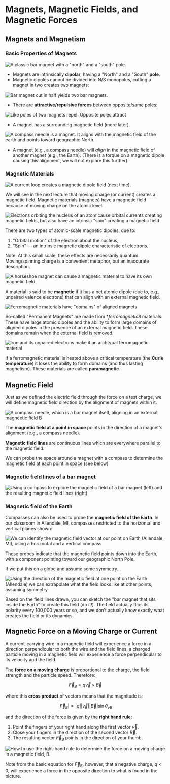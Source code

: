 # Magnets, Magnetic Fields, and Magnetic Forces

## Magnets and Magnetism

### Basic Properties of Magnets

![A classic bar magnet with a "north" and a "south" pole.](images/10_bar-magnet.png)

* Magnets are intrinsically **dipolar**, having a "North" and a "South" **pole**.
* Magnetic dipoles cannot be divided into N/S monopoles, cutting a magnet in two creates two magnets:

![Bar magnet cut in half yields two bar magnets.](images/10_cutting-bar-magnet.png)

* There are **attractive/repulsive forces** between opposite/same poles:

![Like poles of two magnets repel. Opposite poles attract](images/10_attract-repel-bar-magnet.png)

* A magnet has a surrounding magnetic field (more later).

![A compass needle is a magnet.  It aligns with the magnetic field of the earth and points toward geographic North.](images/10_geomagnetic-north-compass.png)

* A magnet (e.g., a compass needle) will *align* in the magnetic field of another magnet (e.g., the Earth). (There is a torque on a magnetic dipole causing this alignment, we will not explore this further).


### Magnetic Materials

![A current loop creates a magnetic dipole field (next time).](images/10_current-loop-dipole.png)

We will see in the next lecture that moving charge (or current) creates a magnetic field. Magnetic materials (magnets) have a magnetic field because of moving charge on the atomic level.

![Electrons orbiting the nucleus of an atom cause orbital currents creating magnetic fields, but also have an intrinsic "spin" creating a magnetic field](images/10_orbital-dipoles-spin.png)

There are two types of atomic-scale magnetic dipoles, due to:
1. "Orbital motion" of the electron about the nucleus,
2. "Spin" — an intrinsic magnetic dipole characteristic of electrons.

Note: At this small scale, these effects are necessarily quantum. Moving/spinning charge is a convenient metaphor, but an inaccurate description.

![A horseshoe magnet can cause a magnetic material to have its own magnetic field](images/10_horseshoe-magnetization.png)

A material is said to be **magnetic** if it has a net atomic dipole (due to, e.g., unpaired valence electrons) that can align with an external magnetic field.

![Ferromagnetic materials have "domains" of aligned magnets](images/10_magnetic-domains.png)

So-called "Permanent Magnets" are made from **ferromagnetic8* materials. These have large atomic dipoles and the ability to form large domains of aligned dipoles in the presence of an external magnetic field. These domains remain when the external field is removed.

![Iron and its unpaired electrons make it an archtypal ferromagnetic material](images/10_iron-unpaired-electrons.png)

If a ferromagnetic material is heated above a critical temperature (the **Curie temperature**) it loses the ability to form domains (and thus lasting magnetism). These materials are called **paramagnetic**.


## Magnetic Field

Just as we defined the electric field through the force on a test charge, we will define magnetic field direction by the alignment of magnets within it.

![A compass needle, which is a bar magnet itself, aligning in an external magneetic field B](images/10_compass-B-field.png)

The **magnetic field at a point in space** points in the direction of a magnet's alignment (e.g., a compass needle).

**Magnetic field lines** are continuous lines which are everywhere parallel to the magnetic field.

We can probe the space around a magnet with a compass to determine the magnetic field at each point in space (see below)

### Magnetic field lines of a bar magnet

![Using a compass to explore the magnetic field of a bar magnet (left) and the resulting magnetic field lines (right)](images/10_compasses-B-field-bar-magnet.png)

### Magnetic field of the Earth

Compasses can also be used to probe the **magnetic field of the Earth**. In our classroom in Allendale, MI, compasses restricted to the horizontal and vertical planes shown:

![We can identify the magnetic field vector at our point on Earth (Allendale, MI), using a horizontal and a vertical compass](images/10_magnetic-field-earth-in-classroom.png)

These probes indicate that the magnetic field points down into the Earth, with a component pointing toward our geographic North Pole.

If we put this on a globe and assume some symmetry...

![Using the direction of the magnetic field at one point on the Earth (Allendale) we can extrapolate what the field looks like at other points, assuming symmetry](images/10_magnetic-field-of-earth.png)

Based on the field lines drawn, you can sketch the "bar magnet that sits inside the Earth" to create this field (do it!). The field actually flips its polarity every 100,000 years or so, and we don’t actually know exactly what creates the field or its dynamics.

## Magnetic Force on a Moving Charge or Current

A current-carrying wire in a magnetic field will experience a force in a direction perpendicular to both the wire and the field lines, a charged particle moving in a magnetic field will experience a force perpendicular to its velocity and the field.

The **force on a moving charge** is proportional to the charge, the field strength and the particle speed. Therefore:
```math
\vec{F}_B = q\vec{v} \times \vec{B}
```
where this **cross product** of vectors means that the magnitude is:
```math
|\vec{F}_B| = |q||\vec{v}||\vec{B}|\sin\theta_{vB}
```
and the direction of the force is given by the **right hand rule**:

1. Point the fingers of your right hand along the first vector $\vec{v}$.
2. Close your fingers in the direction of the second vector $\vec{B}$.
3. The resulting vector $\vec{F}_B$ points in the direction of your thumb.

![How to use the right-hand rule to determine the force on a moving charge in a magnetic field, B.](images/10_right-hand-rule-B-force.png)

Note from the basic equation for $\vec{F}_B$, however, that a negative charge, $q<0$, will experience a force in the opposite direction to what is found in the picture.
